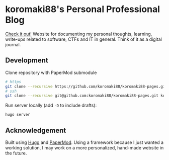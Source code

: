 # koromaki88's Personal Professional Blog
[Check it out!](https://koromaki88-blog.pages.dev/) Website for documenting my personal thoughts, learning, write-ups related to software, CTFs and IT in general. Think of it as a digital journal.

## Development
Clone repository with PaperMod submodule
```sh
# https
git clone --recursive https://github.com/koromaki88/koromaki88-pages.git koromaki88-pages
# ssh
git clone --recursive git@github.com:koromaki88/koromaki88-pages.git koromaki88-pages
```
Run server locally (add `-D` to include drafts):
```sh
hugo server
```

## Acknowledgement
Built using [Hugo](https://gohugo.io/) and [PaperMod](https://github.com/adityatelange/hugo-PaperMod/). Using a framework because I just wanted a working solution, I may work on a more personalized, hand-made website in the future.
